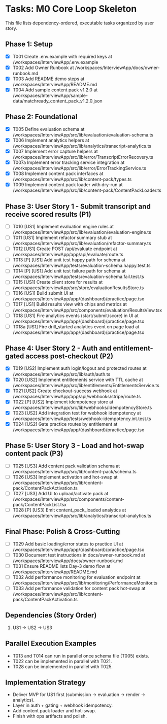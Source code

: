 # Tasks: M0 Core Loop Skeleton

This file lists dependency-ordered, executable tasks organized by user story.

## Phase 1: Setup

- [X] T001 Create .env.example with required keys at /workspaces/InterviewApp/.env.example
- [X] T002 Add Owner Runbook at /workspaces/InterviewApp/docs/owner-runbook.md
- [X] T003 Add README demo steps at /workspaces/InterviewApp/README.md
- [X] T004 Add sample content pack v1.2.0 at /workspaces/InterviewApp/sample-data/matchready_content_pack_v1.2.0.json

## Phase 2: Foundational

- [X] T005 Define evaluation schema at /workspaces/InterviewApp/src/lib/evaluation/evaluation-schema.ts
- [X] T006 Implement analytics helpers at /workspaces/InterviewApp/src/lib/analytics/transcript-analytics.ts
- [X] T007 Implement error capture helpers at /workspaces/InterviewApp/src/lib/error/TranscriptErrorRecovery.ts
- [X] T007a Implement error tracking service integration at /workspaces/InterviewApp/src/lib/error/ErrorTrackingService.ts
- [X] T008 Implement content pack interfaces at /workspaces/InterviewApp/src/lib/content-pack/types.ts
- [X] T009 Implement content pack loader with dry-run at /workspaces/InterviewApp/src/lib/content-pack/ContentPackLoader.ts

## Phase 3: User Story 1 - Submit transcript and receive scored results (P1)

- [ ] T010 [US1] Implement evaluation engine rules at /workspaces/InterviewApp/src/lib/evaluation/evaluation-engine.ts
- [ ] T011 [US1] Implement refactor summary stub at /workspaces/InterviewApp/src/lib/evaluation/refactor-summary.ts
- [ ] T012 [US1] Create POST /api/evaluate endpoint at /workspaces/InterviewApp/app/api/evaluate/route.ts
- [ ] T013 [P] [US1] Add unit test happy path for schema at /workspaces/InterviewApp/tests/evaluation-schema.happy.test.ts
- [ ] T014 [P] [US1] Add unit test failure path for schema at /workspaces/InterviewApp/tests/evaluation-schema.fail.test.ts
- [ ] T015 [US1] Create client store for results at /workspaces/InterviewApp/src/store/evaluationResultsStore.ts
- [ ] T016 [US1] Build submit UI at /workspaces/InterviewApp/app/(dashboard)/practice/page.tsx
- [ ] T017 [US1] Build results view with chips and metrics at /workspaces/InterviewApp/src/components/evaluation/ResultsView.tsx
- [ ] T018 [US1] Fire analytics events (start/submit/score) in UI at /workspaces/InterviewApp/app/(dashboard)/practice/page.tsx
- [ ] T018a [US1] Fire drill_started analytics event on page load at /workspaces/InterviewApp/app/(dashboard)/practice/page.tsx

## Phase 4: User Story 2 - Auth and entitlement-gated access post-checkout (P2)

- [X] T019 [US2] Implement auth login/logout and protected routes at /workspaces/InterviewApp/src/lib/auth/auth.ts
- [X] T020 [US2] Implement entitlements service with TTL cache at /workspaces/InterviewApp/src/lib/entitlements/EntitlementsService.ts
- [X] T021 [US2] Create checkout-success webhook at /workspaces/InterviewApp/app/api/webhooks/stripe/route.ts
- [X] T022 [P] [US2] Implement idempotency store at /workspaces/InterviewApp/src/lib/webhooks/IdempotencyStore.ts
- [X] T023 [US2] Add integration test for webhook idempotency at /workspaces/InterviewApp/tests/webhook-idempotency.int.test.ts
- [X] T024 [US2] Gate practice routes by entitlement at /workspaces/InterviewApp/app/(dashboard)/practice/page.tsx

## Phase 5: User Story 3 - Load and hot-swap content pack (P3)

- [ ] T025 [US3] Add content pack validation schema at /workspaces/InterviewApp/src/lib/content-pack/schema.ts
- [ ] T026 [US3] Implement activation and hot-swap at /workspaces/InterviewApp/src/lib/content-pack/ContentPackActivation.ts
- [ ] T027 [US3] Add UI to upload/activate pack at /workspaces/InterviewApp/src/components/content-pack/ContentPackList.tsx
- [ ] T028 [P] [US3] Emit content_pack_loaded analytics at /workspaces/InterviewApp/src/lib/analytics/transcript-analytics.ts

## Final Phase: Polish & Cross-Cutting

- [ ] T029 Add basic loading/error states to practice UI at /workspaces/InterviewApp/app/(dashboard)/practice/page.tsx
- [ ] T030 Document test instructions in docs/owner-runbook.md at /workspaces/InterviewApp/docs/owner-runbook.md
- [ ] T031 Ensure README lists Day-3 demo flow at /workspaces/InterviewApp/README.md
- [ ] T032 Add performance monitoring for evaluation endpoint at /workspaces/InterviewApp/src/lib/monitoring/PerformanceMonitor.ts
- [ ] T033 Add performance validation for content pack hot-swap at /workspaces/InterviewApp/src/lib/content-pack/ContentPackActivation.ts

## Dependencies (Story Order)

1. US1 → US2 → US3

## Parallel Execution Examples

- T013 and T014 can run in parallel once schema file (T005) exists.
- T022 can be implemented in parallel with T021.
- T028 can be implemented in parallel with T025.

## Implementation Strategy

- Deliver MVP for US1 first (submission → evaluation → render → analytics).
- Layer in auth + gating + webhook idempotency.
- Add content pack loader and hot-swap.
- Finish with ops artifacts and polish.
